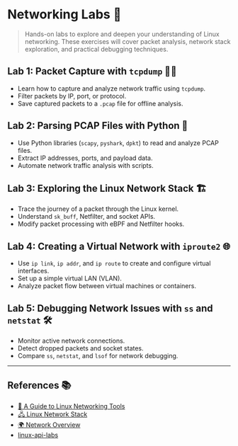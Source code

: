 # **Networking Labs 🚀**  

> Hands-on labs to explore and deepen your understanding of Linux networking. These exercises will cover packet analysis, network stack exploration, and practical debugging techniques.  

## **Lab 1: Packet Capture with `tcpdump` 🕵️‍♂️**  

- Learn how to capture and analyze network traffic using `tcpdump`.  
- Filter packets by IP, port, or protocol.  
- Save captured packets to a `.pcap` file for offline analysis.  

## **Lab 2: Parsing PCAP Files with Python 🐍**  

- Use Python libraries (`scapy`, `pyshark`, `dpkt`) to read and analyze PCAP files.  
- Extract IP addresses, ports, and payload data.  
- Automate network traffic analysis with scripts.  

## **Lab 3: Exploring the Linux Network Stack 🏗️**

- Trace the journey of a packet through the Linux kernel.  
- Understand `sk_buff`, Netfilter, and socket APIs.  
- Modify packet processing with eBPF and Netfilter hooks.  

## **Lab 4: Creating a Virtual Network with `iproute2` 🌐**

- Use `ip link`, `ip addr`, and `ip route` to create and configure virtual interfaces.  
- Set up a simple virtual LAN (VLAN).  
- Analyze packet flow between virtual machines or containers.  

## **Lab 5: Debugging Network Issues with `ss` and `netstat` 🛠️**

- Monitor active network connections.  
- Detect dropped packets and socket states.  
- Compare `ss`, `netstat`, and `lsof` for network debugging.  

---

## **References 📚**  

- [🔧 A Guide to Linux Networking Tools](https://righteous-guardian-68f.notion.site/A-Guide-to-Linux-Networking-Tools-1a1c0f5171ec80a4b620d38a05f74def?pvs=4)  
- [🖧 Linux Network Stack](https://righteous-guardian-68f.notion.site/Linux-Network-Stack-0716fdc36a9c4c47863321b3764e5d05?pvs=4)  
- [🌍 Network Overview](https://righteous-guardian-68f.notion.site/Network-3a8490624f904f919b3fa3432ce4b011?pvs=4)
- [linux-api-labs](https://github.com/dbremont/linux-api-labs)
